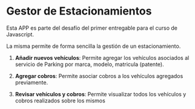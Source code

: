 # Gestor de Estacionamientos

Esta APP es parte del desafío del primer entregable para el curso de Javascript.

La misma permite de forma sencilla la gestión de un estacionamiento.

1. **Añadir nuevos vehículos**: Permite agregar los vehículos asociados al servicio de Parking por marca, modelo, matricula (patente).

2. **Agregar cobros**: Permite asociar cobros a los vehículos agregados previamente.

2. **Revisar vehículos y cobros**: Permite visualizar todos los vehículos y cobros realizados sobre los mismos
